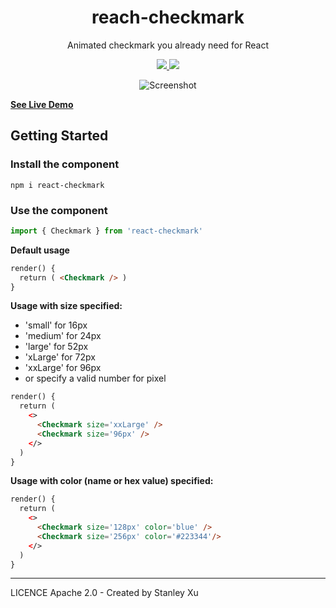 <h1 align="center">reach-checkmark</h1>
<p align="center">
Animated checkmark you already need for React
</p>
<p align="center">
  <a href="https://www.npmjs.com/package/react-checkmark"><img src="https://img.shields.io/npm/v/react-checkmark.svg"/> <img src="https://img.shields.io/npm/dm/react-checkmark.svg"/></a>
</p>
<p align="center">
<img src="https://mmjd.com/github/react-checkmark/example.png" alt="Screenshot"/>
</p>

[**See Live Demo**](https://mmjd.com/github/react-checkmark/)

## Getting Started

### Install the component
```shell script
npm i react-checkmark
```

### Use the component
```javascript
import { Checkmark } from 'react-checkmark'
```

**Default usage**
```html
render() {
  return ( <Checkmark /> )
}
```

**Usage with size specified:**
 * 'small' for 16px
 * 'medium' for 24px
 * 'large' for 52px
 * 'xLarge' for 72px
 * 'xxLarge' for 96px
 * or specify a valid number for pixel
```html
render() {
  return (
    <>
      <Checkmark size='xxLarge' />
      <Checkmark size='96px' />
    </>
  )
}
```

**Usage with color (name or hex value) specified:** 
```html
render() {
  return (
    <>
      <Checkmark size='128px' color='blue' />
      <Checkmark size='256px' color='#223344'/>
    </>
  )
}
```

---

LICENCE Apache 2.0 - Created by Stanley Xu
